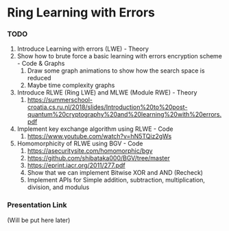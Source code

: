 # Ring Learning with Errors

### TODO
1. Introduce Learning with errors (LWE) - Theory
2. Show how to brute force a basic learning with errors encryption scheme - Code & Graphs
    1. Draw some graph animations to show how the search space is reduced
    2. Maybe time complexity graphs
3. Introduce RLWE (Ring LWE) and MLWE (Module RWE) - Theory
    1. https://summerschool-croatia.cs.ru.nl/2018/slides/Introduction%20to%20post-quantum%20cryptography%20and%20learning%20with%20errors.pdf 
4. Implement key exchange algorithm using RLWE - Code
    1. https://www.youtube.com/watch?v=hN5TQiz2gWs 
5. Homomorphicity of RLWE using BGV - Code
    1. https://asecuritysite.com/homomorphic/bgv 
    2. https://github.com/shibataka000/BGV/tree/master 
    3. https://eprint.iacr.org/2011/277.pdf 
    4. Show that we can implement Bitwise XOR and AND (Recheck) 
    5. Implement APIs for Simple addition, subtraction, multiplication, division, and modulus
  
### Presentation Link
(Will be put here later)

